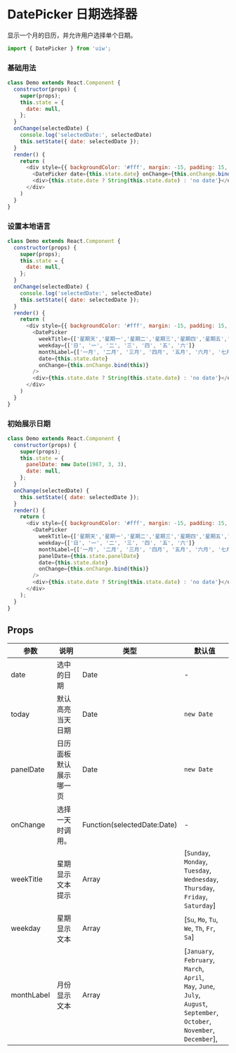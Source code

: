 DatePicker 日期选择器
===

显示一个月的日历，并允许用户选择单个日期。

```jsx
import { DatePicker } from 'uiw';
```

### 基础用法

<!--DemoStart--> 
```js
class Demo extends React.Component {
  constructor(props) {
    super(props);
    this.state = {
      date: null,
    };
  }
  onChange(selectedDate) {
    console.log('selectedDate:', selectedDate)
    this.setState({ date: selectedDate });
  }
  render() {
    return (
      <div style={{ backgroundColor: '#fff', margin: -15, padding: 15, borderRadius: '5px 5px 0 0' }}>
        <DatePicker date={this.state.date} onChange={this.onChange.bind(this)} />
        <div>{this.state.date ? String(this.state.date) : 'no date'}</div>
      </div>
    )
  }
}
```
<!--End-->

### 设置本地语言

<!--DemoStart--> 
```js
class Demo extends React.Component {
  constructor(props) {
    super(props);
    this.state = {
      date: null,
    };
  }
  onChange(selectedDate) {
    console.log('selectedDate:', selectedDate)
    this.setState({ date: selectedDate });
  }
  render() {
    return (
      <div style={{ backgroundColor: '#fff', margin: -15, padding: 15, borderRadius: '5px 5px 0 0' }}>
        <DatePicker
          weekTitle={['星期天','星期一','星期二','星期三','星期四','星期五','星期六']}
          weekday={['日', '一', '二', '三', '四', '五', '六']}
          monthLabel={['一月', '二月', '三月', '四月', '五月', '六月', '七月', '八月', '九月', '十月', '十一月', '十二月']}
          date={this.state.date}
          onChange={this.onChange.bind(this)}
        />
        <div>{this.state.date ? String(this.state.date) : 'no date'}</div>
      </div>
    )
  }
}
```
<!--End-->

### 初始展示日期

<!--DemoStart--> 
```js
class Demo extends React.Component {
  constructor(props) {
    super(props);
    this.state = {
      panelDate: new Date(1987, 3, 3),
      date: null,
    };
  }
  onChange(selectedDate) {
    this.setState({ date: selectedDate });
  }
  render() {
    return (
      <div style={{ backgroundColor: '#fff', margin: -15, padding: 15, borderRadius: '5px 5px 0 0' }}>
        <DatePicker
          weekTitle={['星期天','星期一','星期二','星期三','星期四','星期五','星期六']}
          weekday={['日', '一', '二', '三', '四', '五', '六']}
          monthLabel={['一月', '二月', '三月', '四月', '五月', '六月', '七月', '八月', '九月', '十月', '十一月', '十二月']}
          panelDate={this.state.panelDate}
          date={this.state.date}
          onChange={this.onChange.bind(this)}
        />
        <div>{this.state.date ? String(this.state.date) : 'no date'}</div>
      </div>
    );
  }
}
```
<!--End-->

## Props

| 参数 | 说明 | 类型 | 默认值 |
|--------- |-------- |--------- |-------- |
| date | 选中的日期 | Date | - |
| today | 默认高亮当天日期 | Date | `new Date` |
| panelDate | 日历面板默认展示哪一页 | Date | `new Date` |
| onChange | 选择一天时调用。 | Function(selectedDate:Date) | - |
| weekTitle | 星期显示文本提示 | Array | \[`Sunday`, `Monday`, `Tuesday`, <br /> `Wednesday`, `Thursday`, `Friday`, `Saturday`\] |
| weekday | 星期显示文本 | Array | \[`Su`, `Mo`, `Tu`, `We`, `Th`, `Fr`, `Sa`\] |
| monthLabel | 月份显示文本 | Array | \[`January`, `February`, `March`, `April`, <br /> `May`, `June`, `July`, `August`, <br /> `September`, `October`, `November`, `December`\], |